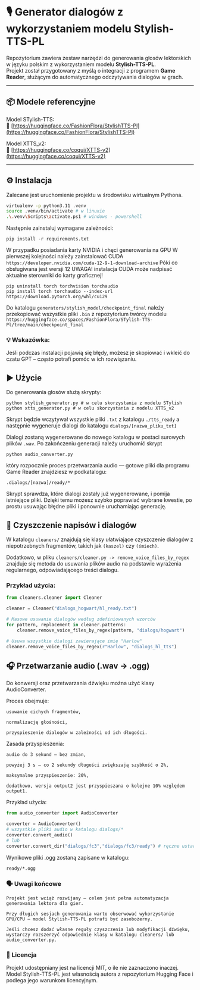 # 🎙️ Generator dialogów z wykorzystaniem modelu Stylish-TTS-PL

Repozytorium zawiera zestaw narzędzi do generowania głosów lektorskich w języku polskim z wykorzystaniem modelu **Stylish-TTS-PL**.  
Projekt został przygotowany z myślą o integracji z programem **Game Reader**, służącym do automatycznego odczytywania dialogów w grach.

---

## 📦 Modele referencyjne

Model STylish-TTS:  
🔗 [https://huggingface.co/FashionFlora/StylishTTS-Pl](https://huggingface.co/FashionFlora/StylishTTS-Pl)

Model XTTS_v2:  
🔗 [https://huggingface.co/coqui/XTTS-v2](https://huggingface.co/coqui/XTTS-v2)

---

## ⚙️ Instalacja

Zalecane jest uruchomienie projektu w środowisku wirtualnym Pythona.

```bash
virtualenv -p python3.11 .venv
source .venv/bin/activate # w linuxie
.\.venv\Scripts\activate.ps1 # windows - powershell
```

Następnie zainstaluj wymagane zależności:
```shell
pip install -r requirements.txt
```

W przypadku posiadania karty NVIDIA i chęci generowania na GPU
W pierwszej kolejności należy zainstalować CUDA
`https://developer.nvidia.com/cuda-12-9-1-download-archive`
Póki co obsługiwana jest wersji 12
    UWAGA! instalacja CUDA może nadpisać aktualne sterowniki do karty graficznej!
```shell
pip uninstall torch torchvision torchaudio
pip install torch torchaudio --index-url https://download.pytorch.org/whl/cu129
```

Do katalogu `generators/stylish_model/checkpoint_final` należy przekopiować wszystkie pliki `.bin` z repozytorium twórcy modelu
`https://huggingface.co/spaces/FashionFlora/STylish-TTS-Pl/tree/main/checkpoint_final`

### 💡 Wskazówka:
Jeśli podczas instalacji pojawią się błędy, możesz je skopiować i wkleić do czatu GPT – często potrafi pomóc w ich rozwiązaniu.
## ▶️ Użycie

Do generowania głosów służą skrypty:
```shell
python stylish_generator.py # w celu skorzystania z modelu STylish
python xtts_generator.py # w celu skorzystania z modelu XTTS_v2
```

Skrypt będzie wczytywał wszystkie pliki `.txt` z katalogu `./tts_ready` a następnie wygeneruje dialogi do katalogu `dialogs/[nazwa_pliku_txt]`

Dialogi zostaną wygenerowane do nowego katalogu w postaci surowych plików `.wav`.
Po zakończeniu generacji należy uruchomić skrypt 

```shell
python audio_converter.py
``` 

który rozpocznie proces przetwarzania audio — gotowe pliki dla programu Game Reader znajdziesz w podkatalogu:

`.dialogs/[nazwa]/ready/*`

Skrypt sprawdza, które dialogi zostały już wygenerowane, i pomija istniejące pliki.
Dzięki temu możesz szybko poprawiać wybrane kwestie, po prostu usuwając błędne pliki i ponownie uruchamiając generację.

## 🧹 Czyszczenie napisów i dialogów

W katalogu `cleaners/` znajdują się klasy ułatwiające czyszczenie dialogów z niepotrzebnych fragmentów, takich jak `(kaszel)` czy `(śmiech)`.

Dodatkowo, w pliku `cleaners/cleaner.py -> remove_voice_files_by_regex` znajduje się metoda do usuwania plików audio na podstawie wyrażenia regularnego, odpowiadającego treści dialogu.

### Przykład użycia:
```python
from cleaners.cleaner import Cleaner

cleaner = Cleaner("dialogs_hogwart/hl_ready.txt")

# Masowe usuwanie dialogów według zdefiniowanych wzorców
for pattern, replacement in cleaner.patterns:
    cleaner.remove_voice_files_by_regex(pattern, "dialogs/hogwart")

# Usuwa wszystkie dialogi zawierające imię "Harlow"
cleaner.remove_voice_files_by_regex(r"Harlow", "dialogs_hl_tts")
```

## 🎧 Przetwarzanie audio (.wav → .ogg)

Do konwersji oraz przetwarzania dźwięku można użyć klasy AudioConverter.

Proces obejmuje:

    usuwanie cichych fragmentów,

    normalizację głośności,

    przyspieszenie dialogów w zależności od ich długości.

Zasada przyspieszenia:

    audio do 3 sekund – bez zmian,

    powyżej 3 s – co 2 sekundy długości zwiększają szybkość o 2%,

    maksymalne przyspieszenie: 20%,

    dodatkowo, wersja output2 jest przyspieszana o kolejne 10% względem output1.

Przykład użycia:

```python
from audio_converter import AudioConverter

converter = AudioConverter()
# wszystkie pliki audio w katalogu dialogs/*
converter.convert_audio()
# lub
converter.convert_dir("dialogs/fc3","dialogs/fc3/ready") # ręczne ustawienie katalogu wejściowego i wyjściowego
```

Wynikowe pliki .ogg zostaną zapisane w katalogu:

`ready/*.ogg`

### 🗣️ Uwagi końcowe

    Projekt jest wciąż rozwijany – celem jest pełna automatyzacja generowania lektora dla gier.

    Przy długich sesjach generowania warto obserwować wykorzystanie GPU/CPU – model Stylish-TTS-PL potrafi być zasobożerny.

    Jeśli chcesz dodać własne reguły czyszczenia lub modyfikacji dźwięku, wystarczy rozszerzyć odpowiednie klasy w katalogu cleaners/ lub audio_converter.py.

### 📄 Licencja

Projekt udostępniany jest na licencji MIT, o ile nie zaznaczono inaczej.
Model Stylish-TTS-PL jest własnością autora z repozytorium Hugging Face i podlega jego warunkom licencyjnym.